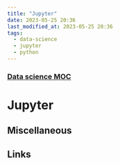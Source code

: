 ```yaml
---
title: "Jupyter"
date: 2023-05-25 20:36
last_modified_at: 2023-05-25 20:36
tags:
  - data-science
  - jupyter
  - python
---
```


### [Data science MOC](Data%20science%20MOC.md)

# Jupyter

## Miscellaneous

## Links
